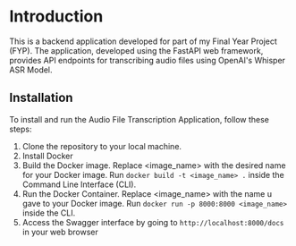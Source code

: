 # Introduction
This is a backend application developed for part of my Final Year Project (FYP). The application, developed using the FastAPI web framework, provides API endpoints for transcribing audio files using OpenAI's Whisper ASR Model.

## Installation
To install and run the Audio File Transcription Application, follow these steps:
1. Clone the repository to your local machine.
2. Install Docker
3. Build the Docker image. Replace <image_name> with the desired name for your Docker image.
Run ```docker build -t <image_name> .``` inside the Command Line Interface (CLI).
4. Run the Docker Container. Replace <image_name> with the name u gave to your Docker image.
Run ```docker run -p 8000:8000 <image_name>``` inside the CLI.
5. Access the Swagger interface by going to ```http://localhost:8000/docs``` in your web browser



